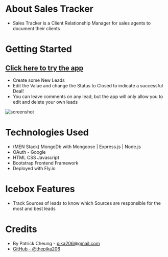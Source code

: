 # About Sales Tracker
- Sales Tracker is a Client Relationship Manager for sales agents to document their clients

# Getting Started
## [Click here to try the app](https://sales-tracker-pcheung.fly.dev/)
- Create some New Leads 
- Edit the Value and change the Status to Closed to indicate a successful Deal!
- You can leave comments on any lead, but the app will only allow you to edit and delete your own leads


![screenshot](https://i.imgur.com/6hC4m8T.png "screenshot")


# Technologies Used
- (MEN Stack)  MongoDb with Mongoose | Express.js | Node.js
- OAuth - Google
- HTML CSS Javascript
- Bootstrap Frontend Framework
- Deployed with Fly.io


# Icebox Features
- Track Sources of leads to know which Sources are responsible for the most and best leads

# Credits
- By Patrick Cheung - pika206@gmail.com
- [GitHub - @thepika206](https://github.com/thepika206)